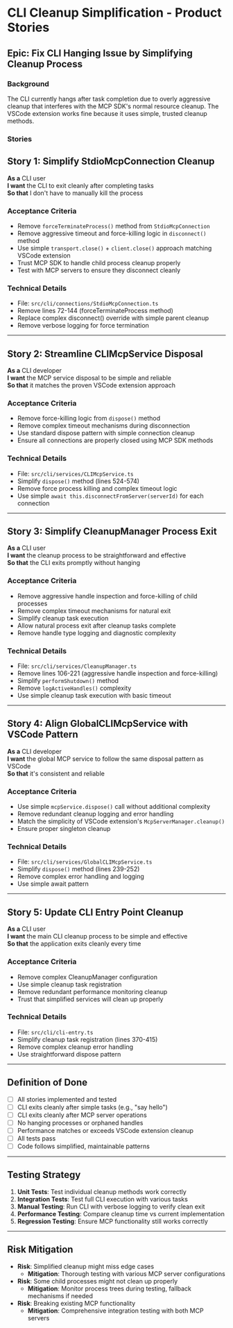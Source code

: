 # CLI Cleanup Simplification - Product Stories

## Epic: Fix CLI Hanging Issue by Simplifying Cleanup Process

### Background

The CLI currently hangs after task completion due to overly aggressive cleanup that interferes with the MCP SDK's normal resource cleanup. The VSCode extension works fine because it uses simple, trusted cleanup methods.

### Stories

## Story 1: Simplify StdioMcpConnection Cleanup

**As a** CLI user  
**I want** the CLI to exit cleanly after completing tasks  
**So that** I don't have to manually kill the process

### Acceptance Criteria

- Remove `forceTerminateProcess()` method from `StdioMcpConnection`
- Remove aggressive timeout and force-killing logic in `disconnect()` method
- Use simple `transport.close()` + `client.close()` approach matching VSCode extension
- Trust MCP SDK to handle child process cleanup properly
- Test with MCP servers to ensure they disconnect cleanly

### Technical Details

- File: `src/cli/connections/StdioMcpConnection.ts`
- Remove lines 72-144 (forceTerminateProcess method)
- Replace complex disconnect() override with simple parent cleanup
- Remove verbose logging for force termination

---

## Story 2: Streamline CLIMcpService Disposal

**As a** CLI developer  
**I want** the MCP service disposal to be simple and reliable  
**So that** it matches the proven VSCode extension approach

### Acceptance Criteria

- Remove force-killing logic from `dispose()` method
- Remove complex timeout mechanisms during disconnection
- Use standard dispose pattern with simple connection cleanup
- Ensure all connections are properly closed using MCP SDK methods

### Technical Details

- File: `src/cli/services/CLIMcpService.ts`
- Simplify `dispose()` method (lines 524-574)
- Remove force process killing and complex timeout logic
- Use simple `await this.disconnectFromServer(serverId)` for each connection

---

## Story 3: Simplify CleanupManager Process Exit

**As a** CLI user  
**I want** the cleanup process to be straightforward and effective  
**So that** the CLI exits promptly without hanging

### Acceptance Criteria

- Remove aggressive handle inspection and force-killing of child processes
- Remove complex timeout mechanisms for natural exit
- Simplify cleanup task execution
- Allow natural process exit after cleanup tasks complete
- Remove handle type logging and diagnostic complexity

### Technical Details

- File: `src/cli/services/CleanupManager.ts`
- Remove lines 106-221 (aggressive handle inspection and force-killing)
- Simplify `performShutdown()` method
- Remove `logActiveHandles()` complexity
- Use simple cleanup task execution with basic timeout

---

## Story 4: Align GlobalCLIMcpService with VSCode Pattern

**As a** CLI developer  
**I want** the global MCP service to follow the same disposal pattern as VSCode  
**So that** it's consistent and reliable

### Acceptance Criteria

- Use simple `mcpService.dispose()` call without additional complexity
- Remove redundant cleanup logging and error handling
- Match the simplicity of VSCode extension's `McpServerManager.cleanup()`
- Ensure proper singleton cleanup

### Technical Details

- File: `src/cli/services/GlobalCLIMcpService.ts`
- Simplify `dispose()` method (lines 239-252)
- Remove complex error handling and logging
- Use simple await pattern

---

## Story 5: Update CLI Entry Point Cleanup

**As a** CLI user  
**I want** the main CLI cleanup process to be simple and effective  
**So that** the application exits cleanly every time

### Acceptance Criteria

- Remove complex CleanupManager configuration
- Use simple cleanup task registration
- Remove redundant performance monitoring cleanup
- Trust that simplified services will clean up properly

### Technical Details

- File: `src/cli/cli-entry.ts`
- Simplify cleanup task registration (lines 370-415)
- Remove complex cleanup error handling
- Use straightforward dispose pattern

---

## Definition of Done

- [ ] All stories implemented and tested
- [ ] CLI exits cleanly after simple tasks (e.g., "say hello")
- [ ] CLI exits cleanly after MCP server operations
- [ ] No hanging processes or orphaned handles
- [ ] Performance matches or exceeds VSCode extension cleanup
- [ ] All tests pass
- [ ] Code follows simplified, maintainable patterns

---

## Testing Strategy

1. **Unit Tests**: Test individual cleanup methods work correctly
2. **Integration Tests**: Test full CLI execution with various tasks
3. **Manual Testing**: Run CLI with verbose logging to verify clean exit
4. **Performance Testing**: Compare cleanup time vs current implementation
5. **Regression Testing**: Ensure MCP functionality still works correctly

---

## Risk Mitigation

- **Risk**: Simplified cleanup might miss edge cases
    - **Mitigation**: Thorough testing with various MCP server configurations
- **Risk**: Some child processes might not clean up properly
    - **Mitigation**: Monitor process trees during testing, fallback mechanisms if needed
- **Risk**: Breaking existing MCP functionality
    - **Mitigation**: Comprehensive integration testing with both MCP servers
